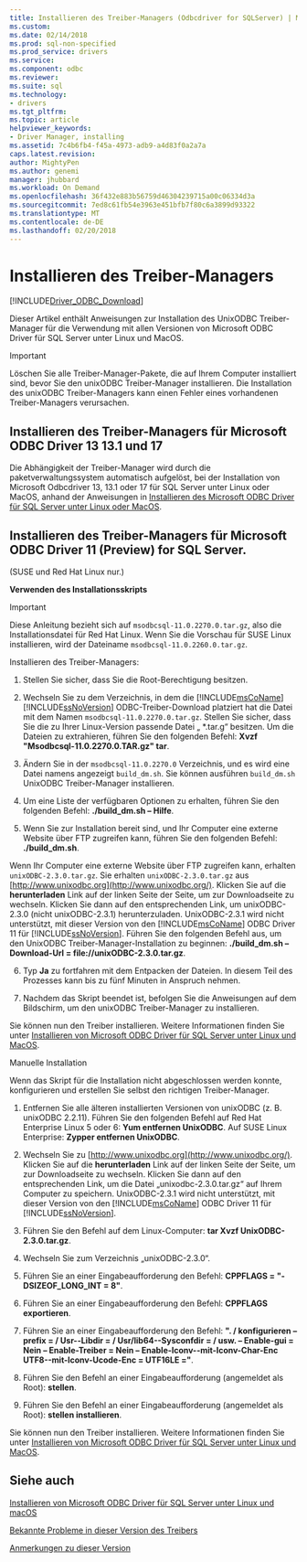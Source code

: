 ```yaml
---
title: Installieren des Treiber-Managers (Odbcdriver for SQLServer) | Microsoft Docs
ms.custom: 
ms.date: 02/14/2018
ms.prod: sql-non-specified
ms.prod_service: drivers
ms.service: 
ms.component: odbc
ms.reviewer: 
ms.suite: sql
ms.technology:
- drivers
ms.tgt_pltfrm: 
ms.topic: article
helpviewer_keywords:
- Driver Manager, installing
ms.assetid: 7c4b6fb4-f45a-4973-adb9-a4d83f0a2a7a
caps.latest.revision: 
author: MightyPen
ms.author: genemi
manager: jhubbard
ms.workload: On Demand
ms.openlocfilehash: 36f432e883b56759d46304239715a00c06334d3a
ms.sourcegitcommit: 7ed8c61fb54e3963e451bfb7f80c6a3899d93322
ms.translationtype: MT
ms.contentlocale: de-DE
ms.lasthandoff: 02/20/2018
---
```

# <a name="installing-the-driver-manager"></a>Installieren des Treiber-Managers
[!INCLUDE[Driver_ODBC_Download](../../../includes/driver_odbc_download.md)]

Dieser Artikel enthält Anweisungen zur Installation des UnixODBC Treiber-Manager für die Verwendung mit allen Versionen von Microsoft ODBC Driver für SQL Server unter Linux und MacOS.  

> [!IMPORTANT]  
> Löschen Sie alle Treiber-Manager-Pakete, die auf Ihrem Computer installiert sind, bevor Sie den unixODBC Treiber-Manager installieren. Die Installation des unixODBC Treiber-Managers kann einen Fehler eines vorhandenen Treiber-Managers verursachen.  

## <a name="installing-the-driver-manager-for-microsoft-odbc-driver-13-131-and-17"></a>Installieren des Treiber-Managers für Microsoft ODBC Driver 13 13.1 und 17
Die Abhängigkeit der Treiber-Manager wird durch die paketverwaltungssystem automatisch aufgelöst, bei der Installation von Microsoft Odbcdriver 13, 13.1 oder 17 für SQL Server unter Linux oder MacOS, anhand der Anweisungen in [Installieren des Microsoft ODBC Driver für SQL Server unter Linux oder MacOS](../../../connect/odbc/linux-mac/installing-the-microsoft-odbc-driver-for-sql-server.md). 

## <a name="installing-the-driver-manager-for-microsoft-odbc-driver-11-for-sql-server"></a>Installieren des Treiber-Managers für Microsoft ODBC Driver 11 (Preview) for SQL Server.  

(SUSE und Red Hat Linux nur.)

**Verwenden des Installationsskripts**  
  
> [!IMPORTANT]  
> Diese Anleitung bezieht sich auf `msodbcsql-11.0.2270.0.tar.gz`, also die Installationsdatei für Red Hat Linux. Wenn Sie die Vorschau für SUSE Linux installieren, wird der Dateiname `msodbcsql-11.0.2260.0.tar.gz`.  

Installieren des Treiber-Managers:  
  
1.  Stellen Sie sicher, dass Sie die Root-Berechtigung besitzen.  
  
2.  Wechseln Sie zu dem Verzeichnis, in dem die [!INCLUDE[msCoName](../../../includes/msconame_md.md)] [!INCLUDE[ssNoVersion](../../../includes/ssnoversion_md.md)] ODBC-Treiber-Download platziert hat die Datei mit dem Namen `msodbcsql-11.0.2270.0.tar.gz`. Stellen Sie sicher, dass Sie die zu Ihrer Linux-Version passende Datei „ \*.tar.g“ besitzen. Um die Dateien zu extrahieren, führen Sie den folgenden Befehl: **Xvzf "Msodbcsql-11.0.2270.0.TAR.gz" tar**.  

3.  Ändern Sie in der `msodbcsql-11.0.2270.0` Verzeichnis, und es wird eine Datei namens angezeigt `build_dm.sh`. Sie können ausführen `build_dm.sh` UnixODBC Treiber-Manager installieren.

4.  Um eine Liste der verfügbaren Optionen zu erhalten, führen Sie den folgenden Befehl: **./build_dm.sh – Hilfe**.  
  
5.  Wenn Sie zur Installation bereit sind, und Ihr Computer eine externe Website über FTP zugreifen kann, führen Sie den folgenden Befehl: **./build_dm.sh**.

Wenn Ihr Computer eine externe Website über FTP zugreifen kann, erhalten `unixODBC-2.3.0.tar.gz`. Sie erhalten `unixODBC-2.3.0.tar.gz` aus [http://www.unixodbc.org](http://www.unixodbc.org/). Klicken Sie auf die **herunterladen** Link auf der linken Seite der Seite, um zur Downloadseite zu wechseln. Klicken Sie dann auf den entsprechenden Link, um unixODBC-2.3.0 (nicht unixODBC-2.3.1) herunterzuladen. UnixODBC-2.3.1 wird nicht unterstützt, mit dieser Version von den [!INCLUDE[msCoName](../../../includes/msconame_md.md)] ODBC Driver 11 für [!INCLUDE[ssNoVersion](../../../includes/ssnoversion_md.md)]. Führen Sie den folgenden Befehl aus, um den UnixODBC Treiber-Manager-Installation zu beginnen: **./build_dm.sh – Download-Url = file://unixODBC-2.3.0.tar.gz**.  

6.  Typ **Ja** zu fortfahren mit dem Entpacken der Dateien. In diesem Teil des Prozesses kann bis zu fünf Minuten in Anspruch nehmen.  

7.  Nachdem das Skript beendet ist, befolgen Sie die Anweisungen auf dem Bildschirm, um den unixODBC Treiber-Manager zu installieren.

Sie können nun den Treiber installieren. Weitere Informationen finden Sie unter [Installieren von Microsoft ODBC Driver für SQL Server unter Linux und MacOS](../../../connect/odbc/linux-mac/installing-the-microsoft-odbc-driver-for-sql-server.md).  

Manuelle Installation

Wenn das Skript für die Installation nicht abgeschlossen werden konnte, konfigurieren und erstellen Sie selbst den richtigen Treiber-Manager.

1.  Entfernen Sie alle älteren installierten Versionen von unixODBC (z. B. unixODBC 2.2.11). Führen Sie den folgenden Befehl auf Red Hat Enterprise Linux 5 oder 6: **Yum entfernen UnixODBC**. Auf SUSE Linux Enterprise: **Zypper entfernen UnixODBC**.  
  
2.  Wechseln Sie zu [http://www.unixodbc.org](http://www.unixodbc.org/). Klicken Sie auf die **herunterladen** Link auf der linken Seite der Seite, um zur Downloadseite zu wechseln. Klicken Sie dann auf den entsprechenden Link, um die Datei „unixodbc-2.3.0.tar.gz“ auf Ihrem Computer zu speichern. UnixODBC-2.3.1 wird nicht unterstützt, mit dieser Version von den [!INCLUDE[msCoName](../../../includes/msconame_md.md)] ODBC Driver 11 für [!INCLUDE[ssNoVersion](../../../includes/ssnoversion_md.md)].  
  
3.  Führen Sie den Befehl auf dem Linux-Computer: **tar Xvzf UnixODBC-2.3.0.tar.gz**.  
  
4.  Wechseln Sie zum Verzeichnis „unixODBC-2.3.0“.  
  
5.  Führen Sie an einer Eingabeaufforderung den Befehl: **CPPFLAGS = "-DSIZEOF_LONG_INT = 8"**.  
  
6.  Führen Sie an einer Eingabeaufforderung den Befehl: **CPPFLAGS exportieren**.  
  
7.  Führen Sie an einer Eingabeaufforderung den Befehl: **". / konfigurieren – prefix = / Usr--Libdir = / Usr/lib64--Sysconfdir = / usw. – Enable-gui = Nein – Enable-Treiber = Nein – Enable-Iconv--mit-Iconv-Char-Enc UTF8--mit-Iconv-Ucode-Enc = UTF16LE ="**.  
  
8.  Führen Sie den Befehl an einer Eingabeaufforderung (angemeldet als Root): **stellen**.  
  
9. Führen Sie den Befehl an einer Eingabeaufforderung (angemeldet als Root): **stellen installieren**.  

Sie können nun den Treiber installieren. Weitere Informationen finden Sie unter [Installieren von Microsoft ODBC Driver für SQL Server unter Linux und MacOS](../../../connect/odbc/linux-mac/installing-the-microsoft-odbc-driver-for-sql-server.md).  
  
## <a name="see-also"></a>Siehe auch
[Installieren von Microsoft ODBC Driver für SQL Server unter Linux und macOS](../../../connect/odbc/linux-mac/installing-the-microsoft-odbc-driver-for-sql-server.md)

[Bekannte Probleme in dieser Version des Treibers](../../../connect/odbc/linux-mac/known-issues-in-this-version-of-the-driver.md)

[Anmerkungen zu dieser Version](../../../connect/odbc/linux-mac/release-notes.md)
